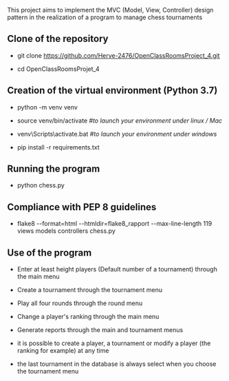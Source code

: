This project aims to implement the MVC (Model, View, Controller) design pattern in the realization of a program to manage chess tournaments

## Clone of the repository

* git clone https://github.com/Herve-2476/OpenClassRoomsProject_4.git

* cd OpenClassRoomsProjet_4


## Creation of the virtual environment (Python 3.7)
 
* python -m venv venv

* source venv/bin/activate *#to launch your environment under linux / Mac*

* venv\Scripts\activate.bat *#to launch your environment under windows*

* pip install -r requirements.txt


## Running the program

* python chess.py

## Compliance with PEP 8 guidelines

* flake8 --format=html --htmldir=flake8_rapport --max-line-length 119 views models controllers chess.py

## Use of the program

* Enter at least height players (Default number of a tournament) through the main menu

* Create a tournament through the tournament menu

* Play all four rounds through the round menu

* Change a player's ranking through the main menu

* Generate reports through the main and tournament menus

* it is possible to create a player, a tournament or modify a player (the ranking for example) at any time

* the last tournament in the database is always select when you choose the tournament menu

